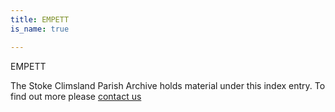 ```yaml
---
title: EMPETT
is_name: true

---
```


EMPETT


The Stoke Climsland Parish Archive holds material under this index entry. To find out more please [contact us](/contact/)
